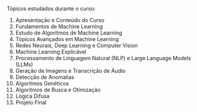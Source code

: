 Tópicos estudados durante o curso:

1. Apresentação e Conteúdo do Curso
2. Fundamentos de Machine Learning
3. Estudo de Algoritmos de Machine Learning
4. Tópicos Avançados em Machine Learning
5. Redes Neurais, Deep Learning e Computer Vision
6. Machine Learning Explicável
7. Processamento de Linguagem Natural (NLP) e Large Language Models (LLMs)
8. Geração de Imagens e Transcrição de Áudio
9. Detecção de Anomalias
10. Algoritmos Genéticos
11. Algoritmos de Busca e Otimização
12. Lógica Difusa
13. Projeto Final